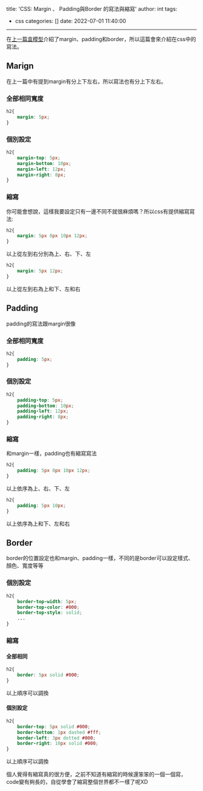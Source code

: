 title: 'CSS: Margin 、 Padding與Border 的寫法與縮寫'
author: int
tags:
  - css
categories: []
date: 2022-07-01 11:40:00
---
在[上一篇盒模型](https://huanginch.github.io/2022/06/30/css-box-model/)介紹了margin、padding和border，所以這篇會來介紹在css中的寫法。

## Marign
在上一篇中有提到margin有分上下左右，所以寫法也有分上下左右。

### 全部相同寬度
```css
h2{
	margin: 5px;
}
```
### 個別設定
```css
h2{
	margin-top: 5px;
    margin-bottom: 10px;
    margin-left: 12px;
    margin-right: 8px;
}
```

### 縮寫
你可能會想說，這樣我要設定只有一邊不同不就很麻煩嗎？所以css有提供縮寫寫法:

```css
h2{
	margin: 5px 8px 10px 12px;
}
```
以上從左到右分別為上、右、下、左

```css
h2{
	margin: 5px 12px;
}
```
以上從左到右為上和下、左和右

## Padding
padding的寫法跟margin很像

### 全部相同寬度
```css
h2{
	padding: 5px;
}
```
### 個別設定
```css
h2{
	padding-top: 5px;
    padding-bottom: 10px;
    padding-left: 12px;
    padding-right: 8px;
}
```
### 縮寫
和margin一樣，padding也有縮寫寫法
```css
h2{
	padding: 5px 8px 10px 12px;
}
```
以上依序為上、右、下、左

```css
h2{
	padding: 5px 10px;
}
```
以上依序為上和下、左和右

## Border
border的位置設定也和margin、padding一樣，不同的是border可以設定樣式、顏色、寬度等等

### 個別設定
```css
h2{
	border-top-width: 5px;
    border-top-color: #000;
    border-top-style: solid;
    ...
}
```

### 縮寫

#### 全部相同
```css
h2{
	border: 5px solid #000;
}
```
以上順序可以調換
#### 個別設定
```css
h2{
	border-top: 5px solid #000;
    border-bottom: 1px dashed #fff;
    border-left: 3px dotted #000;
    border-right: 10px solid #000;
}
```
以上順序可以調換


個人覺得有縮寫真的很方便，之前不知道有縮寫的時候還笨笨的一個一個寫，code變有夠長的，自從學會了縮寫整個世界都不一樣了呢XD